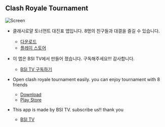 ## Clash Royale Tournament
![Screen](https://bsitv.github.io/Clash-Royale-Tournament/screen.png)

* 클래시로얄 토너먼트 대진표 앱입니다. 8명의 친구들과 대결을 즐길 수 있습니다.
  * [다운로드](https://github.com/bsitv/Clash-Royale-Tournament/releases/download/1/tournament.apk)
  * [플레이 스토어](https://play.google.com/store/apps/details?id=bsi.tv.tournament)

* 이 앱은 BSI TV에서 만들어 졌습니다. 구독해주세요!!! 감사합니다.
  *  [BSI TV 구독하기](https://www.youtube.com/channel/UCOLzKrg9PnyYlVmjSXGlMcg?sub_confirmation=1 )


* Open clash royale tournament easily. you can enjoy tournament with 8 friends
  * [Download](https://github.com/bsitv/Clash-Royale-Tournament/releases/download/1/tournament.apk)
  * [Play Store](https://play.google.com/store/apps/details?id=bsi.tv.tournament)
* This app is made by BSI TV. subscribe us!! thank you
  * [BSI TV](https://www.youtube.com/channel/UCOLzKrg9PnyYlVmjSXGlMcg?sub_confirmation=1 )


